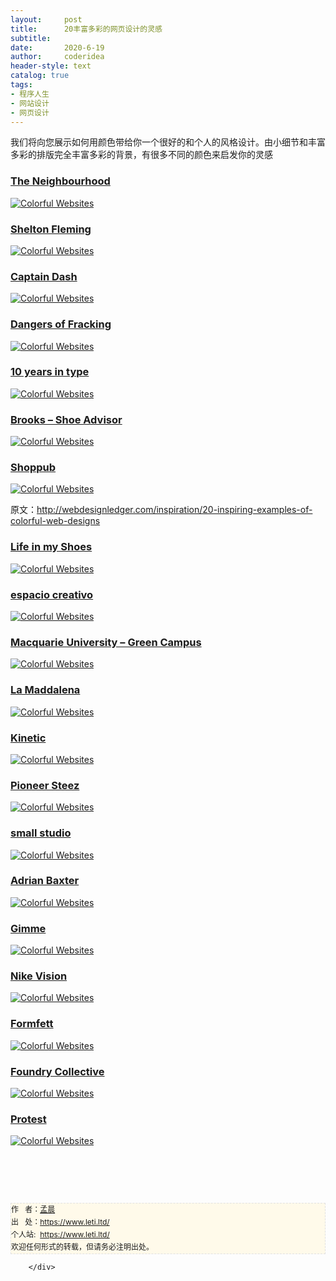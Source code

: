 ```yaml
---
layout:     post
title:      20丰富多彩的网页设计的灵感
subtitle:   
date:       2020-6-19
author:     coderidea
header-style: text
catalog: true
tags:
- 程序人生
- 网站设计
- 网页设计
--- 
```

<div class="postBody">
			<div id="cnblogs_post_body" class="blogpost-body"><p><span><span>我们将向您展示如何用颜色带给你一个很好的和个人的风格设计。</span><span class="goog-text-highlight">由小细节和丰富多彩的排版完全丰富多彩的背景，有很多不同的颜色来启发你的灵感</span></span></p>
<h3><a href="http://www.the-neighbourhood.com/">The Neighbourhood</a></h3>
<p><a href="http://www.the-neighbourhood.com/"><img class="aligncenter size-full wp-image-3448" src="http://webdesignledger.com/wp-content/uploads/2011/12/colorful01.jpg" alt="Colorful Websites" /></a></p>
<h3><a href="http://www.sheltonfleming.co.uk/">Shelton Fleming</a></h3>
<p><a href="http://www.sheltonfleming.co.uk/"><img class="aligncenter size-full wp-image-3448" src="http://webdesignledger.com/wp-content/uploads/2011/12/colorful02.jpg" alt="Colorful Websites" /></a></p>
<h3><a href="http://captaindash.com/">Captain Dash</a></h3>
<p><a href="http://captaindash.com/"><img class="aligncenter size-full wp-image-3448" src="http://webdesignledger.com/wp-content/uploads/2011/12/colorful03.jpg" alt="Colorful Websites" /></a></p>
<h3><a href="http://www.dangersoffracking.com/">Dangers of Fracking</a></h3>
<p><a href="http://www.dangersoffracking.com/"><img class="aligncenter size-full wp-image-3448" src="http://webdesignledger.com/wp-content/uploads/2011/12/colorful04.jpg" alt="Colorful Websites" /></a></p>
<h3><a href="http://www.10yearsintype.com/">10 years in type</a></h3>
<p><a href="http://www.10yearsintype.com/"><img class="aligncenter size-full wp-image-3448" src="http://webdesignledger.com/wp-content/uploads/2011/12/colorful05.jpg" alt="Colorful Websites" /></a></p>
<h3><a href="http://www.brooksrunning.com/on/demandware.static/Sites-BrooksRunning-Site/Sites-BrooksRunning-Library/default/brooks_shoe_advisor/Default.htm">Brooks – Shoe Advisor</a></h3>
<p><a href="http://www.brooksrunning.com/on/demandware.static/Sites-BrooksRunning-Site/Sites-BrooksRunning-Library/default/brooks_shoe_advisor/Default.htm"><img class="aligncenter size-full wp-image-3448" src="http://webdesignledger.com/wp-content/uploads/2011/12/colorful06.jpg" alt="Colorful Websites" /></a></p>
<h3><a href="http://www.shoppub.com.br/">Shoppub</a></h3>
<p><a href="http://www.shoppub.com.br/"><img class="aligncenter size-full wp-image-3448" src="http://webdesignledger.com/wp-content/uploads/2011/12/colorful07.jpg" alt="Colorful Websites" /></a></p>
<p>原文：<a href="http://webdesignledger.com/inspiration/20-inspiring-examples-of-colorful-web-designs">http://webdesignledger.com/inspiration/20-inspiring-examples-of-colorful-web-designs</a></p>
<h3><a href="http://lifeinmyshoes.org/">Life in my Shoes</a></h3>
<p><a href="http://lifeinmyshoes.org/"><img class="aligncenter size-full wp-image-3448" src="http://webdesignledger.com/wp-content/uploads/2011/12/colorful08.jpg" alt="Colorful Websites" /></a></p>
<h3><a href="http://www.estudioec.com/">espacio creativo</a></h3>
<p><a href="http://www.estudioec.com/"><img class="aligncenter size-full wp-image-3448" src="http://webdesignledger.com/wp-content/uploads/2011/12/colorful09.jpg" alt="Colorful Websites" /></a></p>
<h3><a href="http://www.mq.edu.au/sustainability/greencampusguide/">Macquarie University – Green Campus</a></h3>
<p><a href="http://www.mq.edu.au/sustainability/greencampusguide/"><img class="aligncenter size-full wp-image-3448" src="http://webdesignledger.com/wp-content/uploads/2011/12/colorful10.jpg" alt="Colorful Websites" /></a></p>
<h3><a href="http://www.lamaddalena.pl/">La Maddalena</a></h3>
<p><a href="http://www.lamaddalena.pl/"><img class="aligncenter size-full wp-image-3448" src="http://webdesignledger.com/wp-content/uploads/2011/12/colorful11.jpg" alt="Colorful Websites" /></a></p>
<h3><a href="http://www.kinetic.com.sg/main.html">Kinetic</a></h3>
<p><a href="http://www.kinetic.com.sg/main.html"><img class="aligncenter size-full wp-image-3448" src="http://webdesignledger.com/wp-content/uploads/2011/12/colorful12.jpg" alt="Colorful Websites" /></a></p>
<h3><a href="http://www.pioneer-steez.com/eu/en/">Pioneer Steez</a></h3>
<p><a href="http://www.pioneer-steez.com/eu/en/"><img class="aligncenter size-full wp-image-3448" src="http://webdesignledger.com/wp-content/uploads/2011/12/colorful13.jpg" alt="Colorful Websites" /></a></p>
<h3><a href="http://smallstudio.com.au/">small studio</a></h3>
<p><a href="http://smallstudio.com.au/"><img class="aligncenter size-full wp-image-3448" src="http://webdesignledger.com/wp-content/uploads/2011/12/colorful14.jpg" alt="Colorful Websites" /></a></p>
<h3><a href="http://www.apbaxter.com/">Adrian Baxter</a></h3>
<p><a href="http://www.apbaxter.com/"><img class="aligncenter size-full wp-image-3448" src="http://webdesignledger.com/wp-content/uploads/2011/12/colorful15.jpg" alt="Colorful Websites" /></a></p>
<h3><a href="http://www.gimmedelivery.com/">Gimme</a></h3>
<p><a href="http://www.gimmedelivery.com/"><img class="aligncenter size-full wp-image-3448" src="http://webdesignledger.com/wp-content/uploads/2011/12/colorful16.jpg" alt="Colorful Websites" /></a></p>
<h3><a href="http://www.nikevision.com/">Nike Vision</a></h3>
<p><a href="http://www.nikevision.com/"><img class="aligncenter size-full wp-image-3448" src="http://webdesignledger.com/wp-content/uploads/2011/12/colorful17.jpg" alt="Colorful Websites" /></a></p>
<h3><a href="http://www.formfett.net/">Formfett</a></h3>
<p><a href="http://www.formfett.net/"><img class="aligncenter size-full wp-image-3448" src="http://webdesignledger.com/wp-content/uploads/2011/12/colorful18.jpg" alt="Colorful Websites" /></a></p>
<h3><a href="http://www.foundrycollective.com/">Foundry Collective</a></h3>
<p><a href="http://www.foundrycollective.com/"><img class="aligncenter size-full wp-image-3448" src="http://webdesignledger.com/wp-content/uploads/2011/12/colorful19.jpg" alt="Colorful Websites" /></a></p>
<h3><a href="http://www.protest.eu/global#!/home">Protest</a></h3>
<p><a href="http://www.protest.eu/global#!/home"><img class="aligncenter size-full wp-image-3448" src="http://webdesignledger.com/wp-content/uploads/2011/12/colorful20.jpg" alt="Colorful Websites" /></a></p>
<p><span><span class="goog-text-highlight"><br /></span></span></p>
<div><span><span class="goog-text-highlight"><br /></span></span></div>


<div id="ckepop"> </div>
<div>
<p id="PSignature" style="line-height:20px;background:#FFFAEA no-repeat 2% 50%;font-size:12px;border:#e0e0e0 1px dashed;">作   者：<a href="https://www.leti.ltd/">孟晨</a> <br /> 出   处：<a href="https://www.leti.ltd/">https://www.leti.ltd/</a> <br />个人站:  <a href="https://www.leti.ltd/">https://www.leti.ltd/</a><br />欢迎任何形式的转载，但请务必注明出处。</p>
</div></div><div id="MySignature"></div>
<div class="clear"></div>
<div id="blog_post_info_block">
<div id="BlogPostCategory"></div>
<div id="EntryTag"></div>
<div id="blog_post_info">
</div>
<div class="clear"></div>
<div id="post_next_prev"></div>
</div>


		</div>